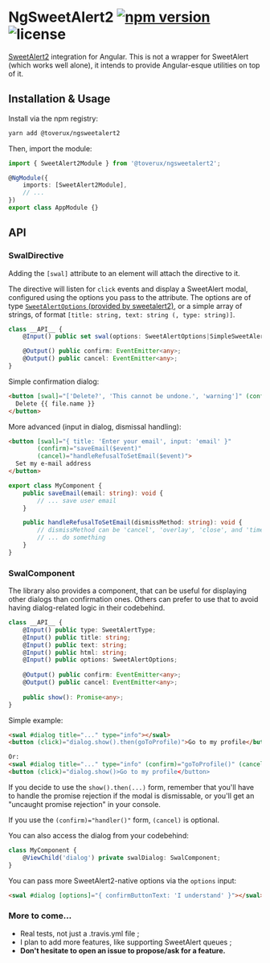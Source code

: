 # NgSweetAlert2 [![npm version](https://img.shields.io/npm/v/@toverux/ngsweetalert2.svg?style=flat-square)](https://www.npmjs.com/package/@toverux/ngsweetalert2) ![license](https://img.shields.io/github/license/toverux/ngsweetalert2.svg?style=flat-square)

[SweetAlert2](https://github.com/limonte/sweetalert2) integration for Angular. This is not a wrapper for SweetAlert (which works well alone), it intends to provide Angular-esque utilities on top of it.

## Installation & Usage

Install via the npm registry:

```bash
yarn add @toverux/ngsweetalert2
```

Then, import the module:

```typescript
import { SweetAlert2Module } from '@toverux/ngsweetalert2';

@NgModule({
    imports: [SweetAlert2Module],
    // ...
})
export class AppModule {}
```

## API

### SwalDirective

Adding the `[swal]` attribute to an element will attach the directive to it.

The directive will listen for `click` events and display a SweetAlert modal, configured using the options you pass to the attribute. The options are of type [`SweetAlertOptions` (provided by sweetalert2)](https://github.com/limonte/sweetalert2/blob/master/sweetalert2.d.ts#L204), or a simple array of strings, of format `[title: string, text: string (, type: string)]`.

```typescript
class __API__ {
    @Input() public set swal(options: SweetAlertOptions|SimpleSweetAlertOptions);

    @Output() public confirm: EventEmitter<any>;
    @Output() public cancel: EventEmitter<any>;
}
```

Simple confirmation dialog:

```html
<button [swal]="['Delete?', 'This cannot be undone.', 'warning']" (confirm)="deleteFile(file)">
  Delete {{ file.name }}
</button>
```

More advanced (input in dialog, dismissal handling):

```html
<button [swal]="{ title: 'Enter your email', input: 'email' }"
        (confirm)="saveEmail($event)"
        (cancel)="handleRefusalToSetEmail($event)">
  Set my e-mail address
</button>
```

```typescript
export class MyComponent {
    public saveEmail(email: string): void {
        // ... save user email
    }

    public handleRefusalToSetEmail(dismissMethod: string): void {
        // dismissMethod can be 'cancel', 'overlay', 'close', and 'timer'
        // ... do something
    }
}
```

### SwalComponent

The library also provides a component, that can be useful for displaying other dialogs than confirmation ones. Others can prefer to use that to avoid having dialog-related logic in their codebehind.

```typescript
class __API__ {
    @Input() public type: SweetAlertType;
    @Input() public title: string;
    @Input() public text: string;
    @Input() public html: string;
    @Input() public options: SweetAlertOptions;
    
    @Output() public confirm: EventEmitter<any>;
    @Output() public cancel: EventEmitter<any>;
    
    public show(): Promise<any>;
}
```

Simple example:

```html
<swal #dialog title="..." type="info"></swal>
<button (click)="dialog.show().then(goToProfile)">Go to my profile</button>

Or:
<swal #dialog title="..." type="info" (confirm)="goToProfile()" (cancel)="doSomethingElse()"></swal>
<button (click)="dialog.show()>Go to my profile</button>
```

If you decide to use the `show().then(...)` form, remember that you'll have to handle the promise rejection if the modal is dismissable, or you'll get an "uncaught promise rejection" in your console.

If you use the `(confirm)="handler()"` form, `(cancel)` is optional.

You can also access the dialog from your codebehind:

```typescript
class MyComponent {
    @ViewChild('dialog') private swalDialog: SwalComponent;
}
```

You can pass more SweetAlert2-native options via the `options` input:

```html
<swal #dialog [options]="{ confirmButtonText: 'I understand' }"></swal>
```

### More to come...

 - Real tests, not just a .travis.yml file ;
 - I plan to add more features, like supporting SweetAlert queues ;
 - **Don't hesitate to open an issue to propose/ask for a feature.**
